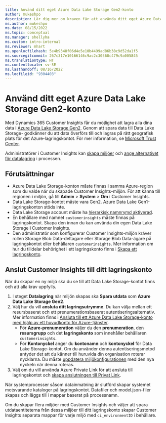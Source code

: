 ```yaml
---
title: Använd ditt eget Azure Data Lake Storage Gen2-konto
author: mukeshpo
description: Lär dig mer om kraven fär att använda ditt eget Azure Data Lake Storage-konto för att lagra Customer Insights-data.
ms.author: mukeshpo
ms.date: 08/15/2022
ms.topic: conceptual
ms.manager: shellyha
ms.custom: intro-internal
ms.reviewer: mhart
ms.openlocfilehash: 5e4b9348f06d4e5e10b4499ad86b38c9d52da1f5
ms.sourcegitcommit: 267c317e10166146c9ac2c30560c479c9a005845
ms.translationtype: HT
ms.contentlocale: sv-SE
ms.lasthandoff: 08/16/2022
ms.locfileid: "9304403"
---
```

# <a name="use-your-own-azure-data-lake-storage-gen2-account"></a>Använd ditt eget Azure Data Lake Storage Gen2-konto

Med Dynamics 365 Customer Insights får du möjlighet att lagra alla dina data i [Azure Data Lake Storage Gen2](/azure/storage/blobs/data-lake-storage-introduction). Genom att spara data till Data Lake Storage- godkänner du att data överförs till och lagras på rätt geografisk plats för det Azure-lagringskontot. För mer information, se [Microsoft Trust Center](https://www.microsoft.com/trust-center).

Administratörer i Customer Insights kan [skapa miljöer](create-environment.md) och [ange alternativet för datalagring](create-environment.md#step-2-configure-data-storage) i processen.

## <a name="prerequisites"></a>Förutsättningar

- Azure Data Lake Storage-konton måste finnas i samma Azure-region som du valde när du skapade Customer Insights-miljön. För att känna till regionen i miljön, gå till **Admin** > **System** > **Om** i Customer Insights.
- Data Lake Storage-kontot måste vara Gen2. Azure Data Lake Gen1-lagringskonton stöds inte.
- Data Lake Storage account måste ha [hierarkisk namnrymd aktiverad](/azure/storage/blobs/data-lake-storage-namespace).
- En behållare med namnet `customerinsights` måste finnas på lagringskontot. Skapa den innan du kan använda din egen Data Lake Storage i Customer Insights.
- Den administratör som konfigurerar Customer Insights-miljön kräver rollen Storage Blob Data-deltagare eller Storage Blob Data-ägare på lagringskontot eller behållaren `customerinsights`. Mer information om hur du tilldelar behörighet i ett lagringskonto finns i [Skapa ett lagringskonto](/azure/storage/common/storage-account-create?toc=%2Fazure%2Fstorage%2Fblobs%2Ftoc.json&tabs=azure-portal).

## <a name="connect-customer-insights-with-your-storage-account"></a>Anslut Customer Insights till ditt lagringskonto

När du skapar en ny miljö ska du se till att Data Lake Storage-kontot finns och att alla krav uppfylls.

1. I steget **Datalagring** när miljön skapas ska **Spara utdata** som **Azure Data Lake Storage Gen2**.
1. Välj hur du vill **ansluta ditt lagringsutrymme**. Du kan välja mellan ett resursbaserat och ett prenumerationsbaserat autentiseringsalternativ. Mer information finns i [Ansluta till ett Azure Data Lake Storage-konto med hjälp av ett huvudkonto för Azure-tjänster](connect-service-principal.md).
   - För **Azure-prenumeration** väljer du den **prenumeration**, den **resursgrupp** och det **lagringskonto** som innehåller behållaren `customerinsights`.
   - För **Kontonyckel** anger du **kontonamn** och **kontonyckel** för Data Lake Storage-kontot. Om du använder denna autentiseringsmetod antyder det att du känner till huruvida din organisation roterar nycklarna. Du måste [uppdatera miljökonfigurationen](manage-environments.md#edit-an-existing-environment) med den nya nyckeln när denna roteras.
1. Välj om du vill använda Azure Private Link för att ansluta till lagringskontot och [skapa anslutningen till Privat Link](security-overview.md#set-up-an-azure-private-link).

När systemprocesser såsom datainmatning är slutförd skapar systemet motsvarande kataloger på lagringskontot. Datafiler och model.json-filer skapas och läggs till i mappar baserat på processnamn.

Om du skapar flera miljöer med Customer Insights och väljer att spara utdataentiteterna från dessa miljöer till ditt lagringskonto skapar Customer Insights separata mappar för varje miljö med `ci_environmentID` i behållare.
